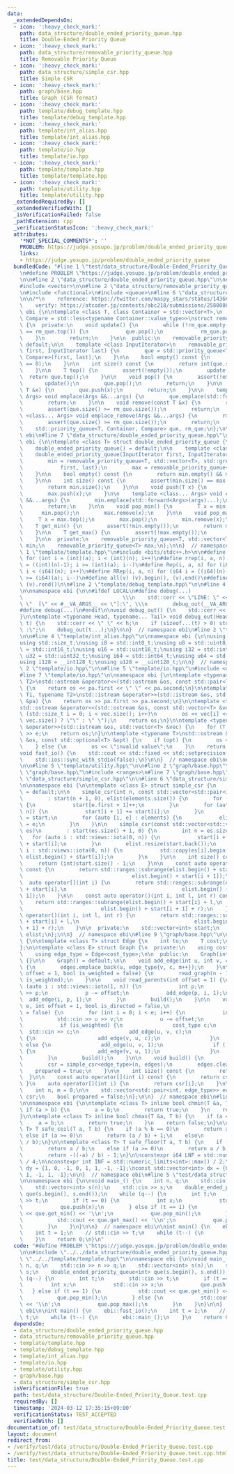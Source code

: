 ```yaml
---
data:
  _extendedDependsOn:
  - icon: ':heavy_check_mark:'
    path: data_structure/double_ended_priority_queue.hpp
    title: Double-Ended Priority Queue
  - icon: ':heavy_check_mark:'
    path: data_structure/removable_priority_queue.hpp
    title: Removable Priority Queue
  - icon: ':heavy_check_mark:'
    path: data_structure/simple_csr.hpp
    title: Simple CSR
  - icon: ':heavy_check_mark:'
    path: graph/base.hpp
    title: Graph (CSR format)
  - icon: ':heavy_check_mark:'
    path: template/debug_template.hpp
    title: template/debug_template.hpp
  - icon: ':heavy_check_mark:'
    path: template/int_alias.hpp
    title: template/int_alias.hpp
  - icon: ':heavy_check_mark:'
    path: template/io.hpp
    title: template/io.hpp
  - icon: ':heavy_check_mark:'
    path: template/template.hpp
    title: template/template.hpp
  - icon: ':heavy_check_mark:'
    path: template/utility.hpp
    title: template/utility.hpp
  _extendedRequiredBy: []
  _extendedVerifiedWith: []
  _isVerificationFailed: false
  _pathExtension: cpp
  _verificationStatusIcon: ':heavy_check_mark:'
  attributes:
    '*NOT_SPECIAL_COMMENTS*': ''
    PROBLEM: https://judge.yosupo.jp/problem/double_ended_priority_queue
    links:
    - https://judge.yosupo.jp/problem/double_ended_priority_queue
  bundledCode: "#line 1 \"test/data_structure/Double-Ended_Priority_Queue.test.cpp\"\
    \n#define PROBLEM \"https://judge.yosupo.jp/problem/double_ended_priority_queue\"\
    \n\n#line 2 \"data_structure/double_ended_priority_queue.hpp\"\n\n#include <cassert>\n\
    #include <vector>\n\n#line 2 \"data_structure/removable_priority_queue.hpp\"\n\
    \n#include <functional>\n#include <queue>\n#line 6 \"data_structure/removable_priority_queue.hpp\"\
    \n\n/*\n    reference: https://twitter.com/maspy_stars/status/1436690222465486848\n\
    \    verify: https://atcoder.jp/contests/abc218/submissions/25800862\n*/\n\nnamespace\
    \ ebi {\n\ntemplate <class T, class Container = std::vector<T>,\n          class\
    \ Compare = std::less<typename Container::value_type>>\nstruct removable_priority_queue\
    \ {\n  private:\n    void update() {\n        while (!rm_que.empty() && que.top()\
    \ == rm_que.top()) {\n            que.pop();\n            rm_que.pop();\n    \
    \    }\n        return;\n    }\n\n  public:\n    removable_priority_queue() =\
    \ default;\n\n    template <class InputIterator>\n    removable_priority_queue(InputIterator\
    \ first, InputIterator last) {\n        que = std::priority_queue<T, Container,\
    \ Compare>(first, last);\n    }\n\n    bool empty() const {\n        return (size()\
    \ == 0);\n    }\n\n    int size() const {\n        return int(que.size() - rm_que.size());\n\
    \    }\n\n    T top() {\n        assert(!empty());\n        update();\n      \
    \  return que.top();\n    }\n\n    void pop() {\n        assert(!empty());\n \
    \       update();\n        que.pop();\n        return;\n    }\n\n    void push(const\
    \ T &x) {\n        que.push(x);\n        return;\n    }\n\n    template <class...\
    \ Args> void emplace(Args &&...args) {\n        que.emplace(std::forward<Args>(args)...);\n\
    \        return;\n    }\n\n    void remove(const T &x) {\n        rm_que.push(x);\n\
    \        assert(que.size() >= rm_que.size());\n        return;\n    }\n\n    template\
    \ <class... Args> void emplace_remove(Args &&...args) {\n        rm_que.emplace(std::forward<Args>(args)...);\n\
    \        assert(que.size() >= rm_que.size());\n        return;\n    }\n\n  private:\n\
    \    std::priority_queue<T, Container, Compare> que, rm_que;\n};\n\n}  // namespace\
    \ ebi\n#line 7 \"data_structure/double_ended_priority_queue.hpp\"\n\nnamespace\
    \ ebi {\n\ntemplate <class T> struct double_ended_priority_queue {\n  public:\n\
    \    double_ended_priority_queue() = default;\n\n    template <class InputIterator>\n\
    \    double_ended_priority_queue(InputIterator first, InputIterator last) {\n\
    \        min = removable_priority_queue<T, std::vector<T>, std::greater<T>>(\n\
    \            first, last);\n        max = removable_priority_queue<T>(first, last);\n\
    \    }\n\n    bool empty() const {\n        return min.empty() && max.empty();\n\
    \    }\n\n    int size() const {\n        assert(min.size() == max.size());\n\
    \        return min.size();\n    }\n\n    void push(T x) {\n        min.push(x);\n\
    \        max.push(x);\n    }\n\n    template <class... Args> void emplace(Args\
    \ &&...args) {\n        min.emplace(std::forward<Args>(args)...);\n        max.emplace(std::forward<Args>(args)...);\n\
    \        return;\n    }\n\n    void pop_min() {\n        T x = min.top();\n  \
    \      min.pop();\n        max.remove(x);\n    }\n\n    void pop_max() {\n   \
    \     T x = max.top();\n        max.pop();\n        min.remove(x);\n    }\n\n\
    \    T get_min() {\n        assert(!min.empty());\n        return min.top();\n\
    \    }\n\n    T get_max() {\n        assert(!max.empty());\n        return max.top();\n\
    \    }\n\n  private:\n    removable_priority_queue<T, std::vector<T>, std::greater<T>>\
    \ min;\n    removable_priority_queue<T> max;\n};\n\n}  // namespace ebi\n#line\
    \ 1 \"template/template.hpp\"\n#include <bits/stdc++.h>\n\n#define rep(i, a, n)\
    \ for (int i = (int)(a); i < (int)(n); i++)\n#define rrep(i, a, n) for (int i\
    \ = ((int)(n)-1); i >= (int)(a); i--)\n#define Rep(i, a, n) for (i64 i = (i64)(a);\
    \ i < (i64)(n); i++)\n#define RRep(i, a, n) for (i64 i = ((i64)(n)-i64(1)); i\
    \ >= (i64)(a); i--)\n#define all(v) (v).begin(), (v).end()\n#define rall(v) (v).rbegin(),\
    \ (v).rend()\n\n#line 2 \"template/debug_template.hpp\"\n\n#line 4 \"template/debug_template.hpp\"\
    \n\nnamespace ebi {\n\n#ifdef LOCAL\n#define debug(...)                      \
    \                                \\\n    std::cerr << \"LINE: \" << __LINE__ <<\
    \ \"  [\" << #__VA_ARGS__ << \"]:\", \\\n        debug_out(__VA_ARGS__)\n#else\n\
    #define debug(...)\n#endif\n\nvoid debug_out() {\n    std::cerr << std::endl;\n\
    }\n\ntemplate <typename Head, typename... Tail> void debug_out(Head h, Tail...\
    \ t) {\n    std::cerr << \" \" << h;\n    if (sizeof...(t) > 0) std::cerr << \"\
    \ :\";\n    debug_out(t...);\n}\n\n}  // namespace ebi\n#line 2 \"template/int_alias.hpp\"\
    \n\n#line 4 \"template/int_alias.hpp\"\n\nnamespace ebi {\n\nusing ld = long double;\n\
    using std::size_t;\nusing i8 = std::int8_t;\nusing u8 = std::uint8_t;\nusing i16\
    \ = std::int16_t;\nusing u16 = std::uint16_t;\nusing i32 = std::int32_t;\nusing\
    \ u32 = std::uint32_t;\nusing i64 = std::int64_t;\nusing u64 = std::uint64_t;\n\
    using i128 = __int128_t;\nusing u128 = __uint128_t;\n\n}  // namespace ebi\n#line\
    \ 2 \"template/io.hpp\"\n\n#line 5 \"template/io.hpp\"\n#include <optional>\n\
    #line 7 \"template/io.hpp\"\n\nnamespace ebi {\n\ntemplate <typename T1, typename\
    \ T2>\nstd::ostream &operator<<(std::ostream &os, const std::pair<T1, T2> &pa)\
    \ {\n    return os << pa.first << \" \" << pa.second;\n}\n\ntemplate <typename\
    \ T1, typename T2>\nstd::istream &operator>>(std::istream &os, std::pair<T1, T2>\
    \ &pa) {\n    return os >> pa.first >> pa.second;\n}\n\ntemplate <typename T>\n\
    std::ostream &operator<<(std::ostream &os, const std::vector<T> &vec) {\n    for\
    \ (std::size_t i = 0; i < vec.size(); i++)\n        os << vec[i] << (i + 1 ==\
    \ vec.size() ? \"\" : \" \");\n    return os;\n}\n\ntemplate <typename T>\nstd::istream\
    \ &operator>>(std::istream &os, std::vector<T> &vec) {\n    for (T &e : vec) std::cin\
    \ >> e;\n    return os;\n}\n\ntemplate <typename T>\nstd::ostream &operator<<(std::ostream\
    \ &os, const std::optional<T> &opt) {\n    if (opt) {\n        os << opt.value();\n\
    \    } else {\n        os << \"invalid value\";\n    }\n    return os;\n}\n\n\
    void fast_io() {\n    std::cout << std::fixed << std::setprecision(15);\n    std::cin.tie(nullptr);\n\
    \    std::ios::sync_with_stdio(false);\n}\n\n}  // namespace ebi\n#line 2 \"template/utility.hpp\"\
    \n\n#line 5 \"template/utility.hpp\"\n\n#line 2 \"graph/base.hpp\"\n\n#line 5\
    \ \"graph/base.hpp\"\n#include <ranges>\n#line 7 \"graph/base.hpp\"\n\n#line 2\
    \ \"data_structure/simple_csr.hpp\"\n\n#line 6 \"data_structure/simple_csr.hpp\"\
    \n\nnamespace ebi {\n\ntemplate <class E> struct simple_csr {\n    simple_csr()\
    \ = default;\n\n    simple_csr(int n, const std::vector<std::pair<int, E>>& elements)\n\
    \        : start(n + 1, 0), elist(elements.size()) {\n        for (auto e : elements)\
    \ {\n            start[e.first + 1]++;\n        }\n        for (auto i : std::views::iota(0,\
    \ n)) {\n            start[i + 1] += start[i];\n        }\n        auto counter\
    \ = start;\n        for (auto [i, e] : elements) {\n            elist[counter[i]++]\
    \ = e;\n        }\n    }\n\n    simple_csr(const std::vector<std::vector<E>>&\
    \ es)\n        : start(es.size() + 1, 0) {\n        int n = es.size();\n     \
    \   for (auto i : std::views::iota(0, n)) {\n            start[i + 1] = (int)es[i].size()\
    \ + start[i];\n        }\n        elist.resize(start.back());\n        for (auto\
    \ i : std::views::iota(0, n)) {\n            std::copy(es[i].begin(), es[i].end(),\
    \ elist.begin() + start[i]);\n        }\n    }\n\n    int size() const {\n   \
    \     return (int)start.size() - 1;\n    }\n\n    const auto operator[](int i)\
    \ const {\n        return std::ranges::subrange(elist.begin() + start[i],\n  \
    \                                   elist.begin() + start[i + 1]);\n    }\n  \
    \  auto operator[](int i) {\n        return std::ranges::subrange(elist.begin()\
    \ + start[i],\n                                     elist.begin() + start[i +\
    \ 1]);\n    }\n\n    const auto operator()(int i, int l, int r) const {\n    \
    \    return std::ranges::subrange(elist.begin() + start[i] + l,\n            \
    \                         elist.begin() + start[i + 1] + r);\n    }\n    auto\
    \ operator()(int i, int l, int r) {\n        return std::ranges::subrange(elist.begin()\
    \ + start[i] + l,\n                                     elist.begin() + start[i\
    \ + 1] + r);\n    }\n\n  private:\n    std::vector<int> start;\n    std::vector<E>\
    \ elist;\n};\n\n}  // namespace ebi\n#line 9 \"graph/base.hpp\"\n\nnamespace ebi\
    \ {\n\ntemplate <class T> struct Edge {\n    int to;\n    T cost;\n    int id;\n\
    };\n\ntemplate <class E> struct Graph {\n  private:\n    using cost_type = E;\n\
    \    using edge_type = Edge<cost_type>;\n\n  public:\n    Graph(int n_) : n(n_)\
    \ {}\n\n    Graph() = default;\n\n    void add_edge(int u, int v, cost_type c)\
    \ {\n        edges.emplace_back(u, edge_type{v, c, m++});\n    }\n\n    void read_tree(int\
    \ offset = 1, bool is_weighted = false) {\n        read_graph(n - 1, offset, false,\
    \ is_weighted);\n    }\n\n    void read_parents(int offset = 1) {\n        for\
    \ (auto i : std::views::iota(1, n)) {\n            int p;\n            std::cin\
    \ >> p;\n            p -= offset;\n            add_edge(p, i, 1);\n          \
    \  add_edge(i, p, 1);\n        }\n        build();\n    }\n\n    void read_graph(int\
    \ e, int offset = 1, bool is_directed = false,\n                    bool is_weighted\
    \ = false) {\n        for (int i = 0; i < e; i++) {\n            int u, v;\n \
    \           std::cin >> u >> v;\n            u -= offset;\n            v -= offset;\n\
    \            if (is_weighted) {\n                cost_type c;\n              \
    \  std::cin >> c;\n                add_edge(u, v, c);\n                if (!is_directed)\
    \ {\n                    add_edge(v, u, c);\n                }\n            }\
    \ else {\n                add_edge(u, v, 1);\n                if (!is_directed)\
    \ {\n                    add_edge(v, u, 1);\n                }\n            }\n\
    \        }\n        build();\n    }\n\n    void build() {\n        assert(!prepared);\n\
    \        csr = simple_csr<edge_type>(n, edges);\n        edges.clear();\n    \
    \    prepared = true;\n    }\n\n    int size() const {\n        return n;\n  \
    \  }\n\n    const auto operator[](int i) const {\n        return csr[i];\n   \
    \ }\n    auto operator[](int i) {\n        return csr[i];\n    }\n\n  private:\n\
    \    int n, m = 0;\n\n    std::vector<std::pair<int, edge_type>> edges;\n    simple_csr<edge_type>\
    \ csr;\n    bool prepared = false;\n};\n\n}  // namespace ebi\n#line 8 \"template/utility.hpp\"\
    \n\nnamespace ebi {\n\ntemplate <class T> inline bool chmin(T &a, T b) {\n   \
    \ if (a > b) {\n        a = b;\n        return true;\n    }\n    return false;\n\
    }\n\ntemplate <class T> inline bool chmax(T &a, T b) {\n    if (a < b) {\n   \
    \     a = b;\n        return true;\n    }\n    return false;\n}\n\ntemplate <class\
    \ T> T safe_ceil(T a, T b) {\n    if (a % b == 0)\n        return a / b;\n   \
    \ else if (a >= 0)\n        return (a / b) + 1;\n    else\n        return -((-a)\
    \ / b);\n}\n\ntemplate <class T> T safe_floor(T a, T b) {\n    if (a % b == 0)\n\
    \        return a / b;\n    else if (a >= 0)\n        return a / b;\n    else\n\
    \        return -((-a) / b) - 1;\n}\n\nconstexpr i64 LNF = std::numeric_limits<i64>::max()\
    \ / 4;\n\nconstexpr int INF = std::numeric_limits<int>::max() / 2;\n\nconst std::vector<int>\
    \ dy = {1, 0, -1, 0, 1, 1, -1, -1};\nconst std::vector<int> dx = {0, 1, 0, -1,\
    \ 1, -1, 1, -1};\n\n}  // namespace ebi\n#line 5 \"test/data_structure/Double-Ended_Priority_Queue.test.cpp\"\
    \n\nnamespace ebi {\n\nvoid main_() {\n    int n, q;\n    std::cin >> n >> q;\n\
    \    std::vector<int> s(n);\n    std::cin >> s;\n    double_ended_priority_queue<int>\
    \ que(s.begin(), s.end());\n    while (q--) {\n        int t;\n        std::cin\
    \ >> t;\n        if (t == 0) {\n            int x;\n            std::cin >> x;\n\
    \            que.push(x);\n        } else if (t == 1) {\n            std::cout\
    \ << que.get_min() << '\\n';\n            que.pop_min();\n        } else {\n \
    \           std::cout << que.get_max() << '\\n';\n            que.pop_max();\n\
    \        }\n    }\n}\n\n}  // namespace ebi\n\nint main() {\n    ebi::fast_io();\n\
    \    int t = 1;\n    // std::cin >> t;\n    while (t--) {\n        ebi::main_();\n\
    \    }\n    return 0;\n}\n"
  code: "#define PROBLEM \"https://judge.yosupo.jp/problem/double_ended_priority_queue\"\
    \n\n#include \"../../data_structure/double_ended_priority_queue.hpp\"\n#include\
    \ \"../../template/template.hpp\"\n\nnamespace ebi {\n\nvoid main_() {\n    int\
    \ n, q;\n    std::cin >> n >> q;\n    std::vector<int> s(n);\n    std::cin >>\
    \ s;\n    double_ended_priority_queue<int> que(s.begin(), s.end());\n    while\
    \ (q--) {\n        int t;\n        std::cin >> t;\n        if (t == 0) {\n   \
    \         int x;\n            std::cin >> x;\n            que.push(x);\n     \
    \   } else if (t == 1) {\n            std::cout << que.get_min() << '\\n';\n \
    \           que.pop_min();\n        } else {\n            std::cout << que.get_max()\
    \ << '\\n';\n            que.pop_max();\n        }\n    }\n}\n\n}  // namespace\
    \ ebi\n\nint main() {\n    ebi::fast_io();\n    int t = 1;\n    // std::cin >>\
    \ t;\n    while (t--) {\n        ebi::main_();\n    }\n    return 0;\n}"
  dependsOn:
  - data_structure/double_ended_priority_queue.hpp
  - data_structure/removable_priority_queue.hpp
  - template/template.hpp
  - template/debug_template.hpp
  - template/int_alias.hpp
  - template/io.hpp
  - template/utility.hpp
  - graph/base.hpp
  - data_structure/simple_csr.hpp
  isVerificationFile: true
  path: test/data_structure/Double-Ended_Priority_Queue.test.cpp
  requiredBy: []
  timestamp: '2024-03-12 17:35:15+09:00'
  verificationStatus: TEST_ACCEPTED
  verifiedWith: []
documentation_of: test/data_structure/Double-Ended_Priority_Queue.test.cpp
layout: document
redirect_from:
- /verify/test/data_structure/Double-Ended_Priority_Queue.test.cpp
- /verify/test/data_structure/Double-Ended_Priority_Queue.test.cpp.html
title: test/data_structure/Double-Ended_Priority_Queue.test.cpp
---
```

